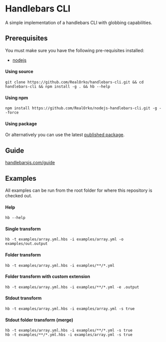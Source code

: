 # Handlebars CLI

A simple implementation of a handlebars CLI with globbing capabilities. 

## Prerequisites

You must make sure you have the following pre-requisites installed:

 - [nodejs](https://nodejs.org/en/download/package-manager/)


#### Using source

```
git clone https://github.com/RealOrko/handlebars-cli.git && cd handlebars-cli && npm install -g . && hb --help
```

#### Using npm

```
npm install https://github.com/RealOrko/nodejs-handlebars-cli.git -g --force
```

#### Using package

Or alternatively you can use the latest [published package](https://github.com/RealOrko/nodejs-handlebars-cli/packages/).

## Guide

<a href="https://handlebarsjs.com/guide/" target="_blank">handlebarsjs.com/guide</a>

## Examples

All examples can be run from the root folder for where this repository is checked out.

#### Help

```
hb --help
```

#### Single transform

```
hb -t examples/array.yml.hbs -i examples/array.yml -o examples/out.output
```

#### Folder transform

```
hb -t examples/array.yml.hbs -i examples/**/*.yml
```

#### Folder transform with custom extension

```
hb -t examples/array.yml.hbs -i examples/**/*.yml -e .output
```

#### Stdout transform

```
hb -t examples/array.yml.hbs -i examples/array.yml -s true
```

#### Stdout folder transform (merge)

```
hb -t examples/array.yml.hbs -i examples/**/*.yml -s true
hb -t examples/**/*.yml.hbs -i examples/array.yml -s true
```
